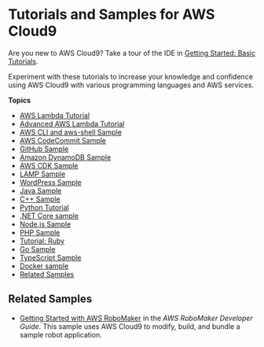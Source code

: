 # Tutorials and Samples for AWS Cloud9<a name="tutorials"></a>

Are you new to AWS Cloud9? Take a tour of the IDE in [Getting Started: Basic Tutorials](tutorials-basic.md)\.

Experiment with these tutorials to increase your knowledge and confidence using AWS Cloud9 with various programming languages and AWS services\.

**Topics**
+ [AWS Lambda Tutorial](tutorial-lambda.md)
+ [Advanced AWS Lambda Tutorial](tutorial-lambda-advanced.md)
+ [AWS CLI and aws\-shell Sample](sample-aws-cli.md)
+ [AWS CodeCommit Sample](sample-codecommit.md)
+ [GitHub Sample](sample-github.md)
+ [Amazon DynamoDB Sample](sample-dynamodb.md)
+ [AWS CDK Sample](sample-cdk.md)
+ [LAMP Sample](sample-lamp.md)
+ [WordPress Sample](sample-wordpress.md)
+ [Java Sample](sample-java.md)
+ [C\+\+ Sample](sample-cplusplus.md)
+ [Python Tutorial](sample-python.md)
+ [\.NET Core sample](sample-dotnetcore.md)
+ [Node\.js Sample](sample-nodejs.md)
+ [PHP Sample](sample-php.md)
+ [Tutorial: Ruby](tutorial-ruby.md)
+ [Go Sample](sample-go.md)
+ [TypeScript Sample](sample-typescript.md)
+ [Docker sample](sample-docker.md)
+ [Related Samples](#samples-additonal)

## Related Samples<a name="samples-additonal"></a>
+  [Getting Started with AWS RoboMaker](https://docs.aws.amazon.com/robomaker/latest/dg/getting-started.html) in the *AWS RoboMaker Developer Guide*\. This sample uses AWS Cloud9 to modify, build, and bundle a sample robot application\.